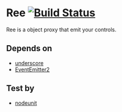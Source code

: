 Ree [![Build Status](https://secure.travis-ci.org/caasi/Ree.png)](http://travis-ci.org/caasi/Ree)
===

Ree is a object proxy that emit your controls.

Depends on
----------

*   [underscore](http://underscorejs.org)
*   [EventEmitter2](https://github.com/hij1nx/EventEmitter2)

Test by
-------

*   [nodeunit](https://github.com/caolan/nodeunit)
